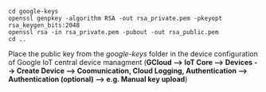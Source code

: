 ```
cd google-keys
openssl genpkey -algorithm RSA -out rsa_private.pem -pkeyopt rsa_keygen_bits:2048
openssl rsa -in rsa_private.pem -pubout -out rsa_public.pem
cd ..
```
Place the public key from the *google-keys* folder in the device configuration of Google IoT central device managment (**GCloud --> IoT Core --> Devices --> Create Device --> Coomunication, Cloud Logging, Authentication --> Authentication (optional) --> e.g. Manual key upload**)
